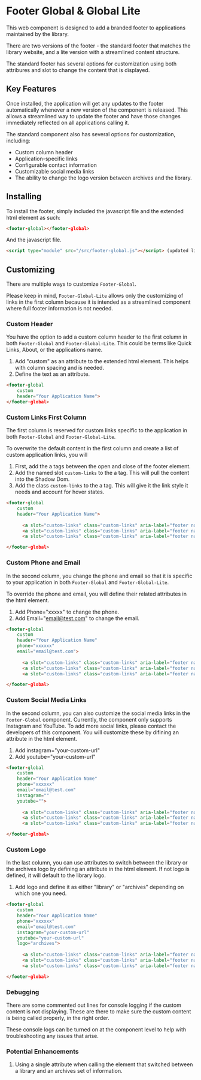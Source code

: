 # Footer Global & Global Lite

This web component is designed to add a branded footer to applications maintained by the library. 

There are two versions of the footer - the standard footer that matches the library website, and a lite version with a streamlined content structure. 

The standard footer has several options for customization using both attribures and slot to change the content that is displayed.

## Key Features

Once installed, the application will get any updates to the footer automatically whenever a new version of the component is released. This allows a streamlined way to update the footer and have those changes immediately reflected on all applications calling it.

The standard component also has several options for customization, including:

- Custom column header
- Application-specific links
- Configurable contact information
- Customizable social media links
- The ability to change the logo version between archives and the library.

## Installing

To install the footer, simply included the javascript file and the extended html element as such:

```html
<footer-global></footer-global>
```
 
 And the javascript file.

```html
<script type="module" src="/src/footer-global.js"></script> (updated link coming soon)
```


## Customizing

There are multiple ways to customize `Footer-Global`. 

Please keep in mind, `Footer-Global-Lite` allows only the customizing of links in the first column because it is intended as a streamlined component where full footer information is not needed.

### Custom Header

You have the option to add a custom column header to the first column in both `Footer-Global` and `Footer-Global-Lite`. This could be terms like Quick Links, About, or the applications name. 

1) Add "custom" as an attribute to the extended html element. This helps with column spacing and is needed.
2) Define the text as an attribute.

```html
<footer-global
    custom
    header="Your Application Name">
</footer-global>
```

### Custom Links First Column

The first column is reserved for custom links specific to the application in both `Footer-Global` and `Footer-Global-Lite`. 

To overwrite the default content in the first column and create a list of custom application links, you will

1) First, add the a tags between the open and close of the footer element.
2) Add the named slot `custom-links` to the a tag. This will pull the content into the Shadow Dom.
3) Add the class `custom-links` to the a tag. This will give it the link style it needs and account for hover states.


```html
<footer-global
    custom
    header="Your Application Name"> 
    
      <a slot="custom-links" class="custom-links" aria-label="footer navigation" href="#">Custom Link 1</a>
      <a slot="custom-links" class="custom-links" aria-label="footer navigation" href="#">Custom Link 2</a>
      <a slot="custom-links" class="custom-links" aria-label="footer navigation" href="#">Custom Link 3</a> 

</footer-global>
```

### Custom Phone and Email 

In the second column, you change the phone and email so that it is specific to your application in both `Footer-Global` and `Footer-Global-Lite`. 

To override the phone and email, you will define their related attributes in the html element.

1) Add Phone="xxxxx" to change the phone.
2) Add Email="email@test.com" to change the email.

```html
<footer-global
    custom
    header="Your Application Name"
    phone="xxxxxx"
    email="email@test.com"> 
    
      <a slot="custom-links" class="custom-links" aria-label="footer navigation" href="#">Custom Link 1</a>
      <a slot="custom-links" class="custom-links" aria-label="footer navigation" href="#">Custom Link 2</a>
      <a slot="custom-links" class="custom-links" aria-label="footer navigation" href="#">Custom Link 3</a> 

</footer-global>
```

### Custom Social Media Links 

In the second column, you can also customize the social media links in the `Footer-Global` component. Currently, the component only supports Instagram and YouTube. To add more social links, please contact the developers of this component. You will customize these by difining an attribute in the html element. 

1) Add instagram="your-custom-url"
2) Add youtube="your-custom-url"

```html
<footer-global
    custom
    header="Your Application Name"
    phone="xxxxxx"
    email="email@test.com"
    instagram=""
    youtube=""> 
    
      <a slot="custom-links" class="custom-links" aria-label="footer navigation" href="#">Custom Link 1</a>
      <a slot="custom-links" class="custom-links" aria-label="footer navigation" href="#">Custom Link 2</a>
      <a slot="custom-links" class="custom-links" aria-label="footer navigation" href="#">Custom Link 3</a> 

</footer-global>
```

### Custom Logo

In the last column, you can use attributes to switch between the library or the archives logo by defining an attribute in the html element. If not logo is defined, it will default to the library logo. 

1) Add logo and define it as either "library" or "archives" depending on which one you need.

```html
<footer-global
    custom
    header="Your Application Name"
    phone="xxxxxx"
    email="email@test.com"
    instagram="your-custom-url"
    youtube="your-custom-url"
    logo="archives"> 
    
      <a slot="custom-links" class="custom-links" aria-label="footer navigation" href="#">Custom Link 1</a>
      <a slot="custom-links" class="custom-links" aria-label="footer navigation" href="#">Custom Link 2</a>
      <a slot="custom-links" class="custom-links" aria-label="footer navigation" href="#">Custom Link 3</a> 

</footer-global>
```

### Debugging

There are some commented out lines for console logging if the custom content is not displaying. These are there to make sure the custom content is being called properly, in the right order. 

These console logs can be turned on at the component level to help with troubleshooting any issues that arise. 


### Potential Enhancements

1) Using a single attribute when calling the element that switched between a library and an archives set of information. 



